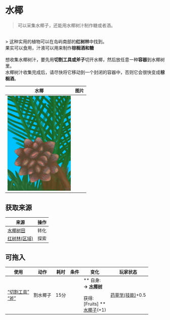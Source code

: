 # 水椰  
> 可以采集水椰子，还能用水椰树汁制作糖或者酒。  
<br>  
> 这种实用的植物可以在岛屿南部的<b>红树林</b>中找到。<br>果实可以食用，汁液可以用来制作<b>棕榈酒和糖</b><br><br>想收集水椰树汁，要先用<b>切割工具或斧子</b>切开水椰，然后放任意一种<b>容器</b>到水椰树里。<br>水椰树汁收集完成后，请尽快将它移动到一个封闭的容器中，否则它会很快变成<b>棕榈酒</b>。  
  
  水椰  |   图片   
 ----  |  ----:   
   |  <img decoding="async" src="Sprite/NipaPalm.png" href="a.md" style="max-width:300px;max-height:300px;">   
  
## 获取来源  
来源  |  操作  
----  |  ----  
[水椰树田](CropPlotNipaPalm.md)  |  转化  
[红树林(区域)](Mangroves.md)  |  探索  
## 可拖入  
使用  |  动作  |  耗时  |  条件  |  变化  |  玩家状态  
----  |  ----  |  ----  |  ----  |  ----  |  ----  
[“切割工具”](tag_Cutter.md)<br>[“斧”](tag_Axe.md)  |  割水椰子<br>  |  15分  |    |  ** 自身: **<br>→ [水椰树](NipaSapStation.md)<br><br>** 获得: **<br>** [Fruits] **<br>  [水椰子](NipaFruit.md)(+1)<br>  |  [药草学(技能)](Skill_Herbology.md)+0.5  


<script>document.title="水椰 - 卡牌生存百科 Card Survival Wiki";</script>